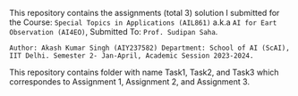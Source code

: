 This repository contains the assignments (total 3) solution I submitted for the Course: `Special Topics in Applications (AIL861)` a.k.a `AI for Eart Observation (AI4EO)`, Submitted To: `Prof. Sudipan Saha`.

`Author: Akash Kumar Singh (AIY237582)
Department: School of AI (ScAI), IIT Delhi. Semester 2- Jan-April, Academic Session 2023-2024.`

This repository contains folder with name Task1, Task2, and Task3 which correspondes to Assignment 1, Assignment 2, and Assignment 3.
